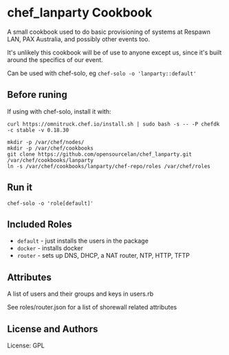 chef_lanparty Cookbook
================

A small cookbook used to do basic provisioning of systems at Respawn LAN, PAX Australia, and possibly other events too.

It's unlikely this cookbook will be of use to anyone except us, since it's built around
the specifics of our event.

Can be used with chef-solo, eg `chef-solo -o 'lanparty::default'`

Before runing
-------------

If using with chef-solo, install it with:

```
curl https://omnitruck.chef.io/install.sh | sudo bash -s -- -P chefdk -c stable -v 0.18.30
```

```
mkdir -p /var/chef/nodes/
mkdir -p /var/chef/cookbooks
git clone https://github.com/opensourcelan/chef_lanparty.git /var/chef/cookbooks/lanparty
ln -s /var/chef/cookbooks/lanparty/chef-repo/roles /var/chef/roles
```

Run it
------

```
chef-solo -o 'role[default]'
```

Included Roles
--------------

* `default` - just installs the users in the package
* `docker` - installs docker
* `router` - sets up DNS, DHCP, a NAT router, NTP, HTTP, TFTP

Attributes
----------

A list of users and their groups and keys in users.rb

See roles/router.json for a list of shorewall related attributes

License and Authors
-------------------
License: GPL

